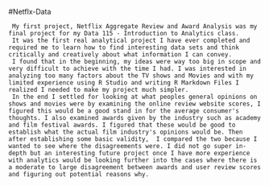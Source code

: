 #Netflx-Data

     My first project, Netflix Aggregate Review and Award Analysis was my final project for my Data 115 - Introduction to Analytics class. 
     It was the first real analytical project I have ever completed and required me to learn how to find interesting data sets and think critically and creatively about what information I can convey. 
     I found that in the beginning, my ideas were way too big in scope and very difficult to achieve with the time I had. I was interested in analyzing too many factors about the TV shows and Movies and with my limited experience using R Studio and writing R Markdown Files I realized I needed to make my project much simpler. 
     In the end I settled for looking at what peoples general opinions on shows and movies were by examining the online review website scores, I figured this would be a good stand in for the average consumer's thoughts. I also examined awards given by the industry such as academy and film festival awards. I figured that these would be good to establish what the actual film industry's opinions would be. Then after establishing some basic validity,  I compared the two because I wanted to see where the disagreements were. I did not go super in-depth but an interesting future project once I have more experience with analytics would be looking further into the cases where there is a moderate to large disagreement between awards and user review scores and figuring out potential reasons why.
